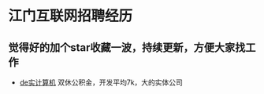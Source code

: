 # 江门互联网招聘经历

## 觉得好的加个star收藏一波，持续更新，方便大家找工作

- [de实计算机](https://github.com/catgrand/jiangmen-zhaopin/issues/1)  双休公积金，开发平均7k，大的实体公司
